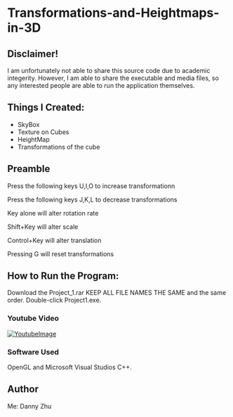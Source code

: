 # Transformations-and-Heightmaps-in-3D

## Disclaimer!
  I am unfortunately not able to share this source code due to academic integerity. However, I am able to share the executable and media files, so any interested people are able to run the application themselves. 

## Things I Created:

- SkyBox
- Texture on Cubes
- HeightMap
- Transformations of the cube

##  Preamble
Press the following keys U,I,O to increase transformationn

Press the following keys J,K,L to decrease transformations

Key alone will alter rotation rate

Shift+Key will alter scale

Control+Key will alter translation

Pressing G will reset transformations

## How to Run the Program:
  Download the Project_1.rar
  KEEP ALL FILE NAMES THE SAME and the same order.
  Double-click Project1.exe. 

### Youtube Video
[![YoutubeImage](https://github.com/HiDannyZhu/Transformations-and-Heightmaps-in-3D/blob/master/YoutubeImage.png)](https://www.youtube.com/watch?v=Z9tJMM_5zTE "Everything Is AWESOME")

### Software Used
OpenGL and Microsoft Visual Studios C++.

## Author
Me: Danny Zhu
